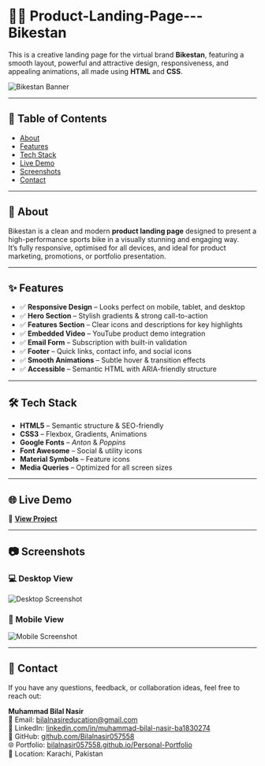 # 🚴‍♂️ Product-Landing-Page---Bikestan
 This is a creative landing page for the virtual brand **Bikestan**, featuring a smooth layout, powerful and attractive design, responsiveness, and appealing animations, all made using **HTML** and **CSS**.

![Bikestan Banner](https://i.ibb.co/BV9HfWTY/Chat-GPT-Image-Aug-6-2025-11-32-59-AM.png)

---

## 📌 Table of Contents
- [About](#about)
- [Features](#features)
- [Tech Stack](#tech-stack)
- [Live Demo](#live-demo)
- [Screenshots](#screenshots)
- [Contact](#contact)

---

## 📖 About
Bikestan is a clean and modern **product landing page** designed to present a high-performance sports bike in a visually stunning and engaging way.  
It’s fully responsive, optimised for all devices, and ideal for product marketing, promotions, or portfolio presentation.

---

## ✨ Features
- ✅ **Responsive Design** – Looks perfect on mobile, tablet, and desktop  
- ✅ **Hero Section** – Stylish gradients & strong call-to-action  
- ✅ **Features Section** – Clear icons and descriptions for key highlights  
- ✅ **Embedded Video** – YouTube product demo integration  
- ✅ **Email Form** – Subscription with built-in validation  
- ✅ **Footer** – Quick links, contact info, and social icons  
- ✅ **Smooth Animations** – Subtle hover & transition effects  
- ✅ **Accessible** – Semantic HTML with ARIA-friendly structure  

---

## 🛠 Tech Stack
- **HTML5** – Semantic structure & SEO-friendly  
- **CSS3** – Flexbox, Gradients, Animations  
- **Google Fonts** – *Anton* & *Poppins*  
- **Font Awesome** – Social & utility icons  
- **Material Symbols** – Feature icons  
- **Media Queries** – Optimized for all screen sizes  

---

## 🌐 Live Demo
🔗 **[View Project](https://bilalnasir057558.github.io/Product-Landing-Page---Bikestan/)**

---

## 📷 Screenshots

### 💻 Desktop View
![Desktop Screenshot](https://ibb.co/N6fDm8jd)

### 📱 Mobile View
![Mobile Screenshot](https://ibb.co/pjvcY1Tr)

---
## 📩 Contact

If you have any questions, feedback, or collaboration ideas, feel free to reach out:

**Muhammad Bilal Nasir**  
📧 Email: [bilalnasireducation@gmail.com](mailto:bilalnasireducation@gmail.com)  
💼 LinkedIn: [linkedin.com/in/muhammad-bilal-nasir-ba1830274](https://www.linkedin.com/in/muhammad-bilal-nasir-ba1830274/)  
🐙 GitHub: [github.com/Bilalnasir057558](https://github.com/Bilalnasir057558)  
🌐 Portfolio: [bilalnasir057558.github.io/Personal-Portfolio](https://bilalnasir057558.github.io/Personal-Portfolio/)  
📍 Location: Karachi, Pakistan
